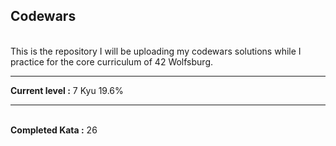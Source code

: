 ## Codewars
<br>
This is the repository I will be uploading my codewars solutions while I practice for the core curriculum of 42 Wolfsburg.
<hr>
<strong>Current level :</strong> 7 Kyu 19.6%
<hr>
<br>
<strong>Completed Kata :</strong> 26

